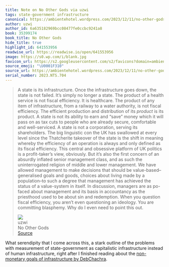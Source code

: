```yaml
---
title: Note on No Other Gods via uzwi
tags: state-government infrastructure
canonical: https://ambientehotel.wordpress.com/2023/12/11/no-other-gods/
author: uzwi
author_id: 6a635182969bcc08477fe0ccbc9241a8
book: 35399174
book_title: No Other Gods
hide_title: true
highlight_id: 641553956
readwise_url: https://readwise.io/open/641553956
image: https://s0.wp.com/i/blank.jpg
favicon_url: https://s2.googleusercontent.com/s2/favicons?domain=ambientehotel.wordpress.com
source_emoji: "\U0001F310"
source_url: https://ambientehotel.wordpress.com/2023/12/11/no-other-gods/#:~:text=A%20state%20is,point%20this%20out.
serial_number: 2023.NTS.704
---
```

> A state is its infrastructure. Once the infrastructure goes down, the state is not failed. It’s simply no longer a state. The product of a health service is not fiscal efficiency. It is healthcare. The product of any item of infrastructure, from a railway to a water authority, is not fiscal efficiency. The efficient production and distribution of its *product* is its product. A state is not its ability to earn and “save” money which it will pass on as tax cuts to people who are already secure, comfortable and well-serviced. A state is not a corporation, serving its shareholders. The big linguistic con the UK has swallowed at every level since the Thatcherite takeover of the state is the shift in meaning whereby the efficiency of an operation is always and only defined as its fiscal efficiency. This central and obsessive platform of UK politics is a profit-taker’s view, obviously. But it’s also the first concern of an absurdly inflated senior management class, and as such the uninterrogated religion of middle and lower management. We have allowed management to make decisions that should be value-based–generalised goals and goods, choices about living made by a population–to such a degree that management has achieved the status of a value-system in itself. In discussion, managers are as po-faced about management and its basis in accountancy as the priesthood used to be about sin and redemption. When you question fiscal efficiency, you aren’t even questioning an ideology. You are committing blasphemy. Why do I even need to point this out.
> <div class="quoteback-footer"><div class="quoteback-avatar"><img class="mini-favicon" src="https://s2.googleusercontent.com/s2/favicons?domain=ambientehotel.wordpress.com"></div><div class="quoteback-metadata"><div class="metadata-inner"><span style="display:none">FROM:</span><div aria-label="uzwi" class="quoteback-author"> uzwi</div><div aria-label="No Other Gods" class="quoteback-title"> No Other Gods</div></div></div><div class="quoteback-backlink"><a target="_blank" aria-label="go to the full text of this quotation" rel="noopener" href="https://ambientehotel.wordpress.com/2023/12/11/no-other-gods/#:~:text=A%20state%20is,point%20this%20out." class="quoteback-arrow"> Source</a></div></div>

What serendipity that I come across this, a stark outline of the problems with measurement of state-government as capitalistic infrastructure instead of human infrastructure, right after I finished reading about the [non-monetary goals of infrastructure by DebChachra](https://notes.joshbeckman.org/notes/639854636).